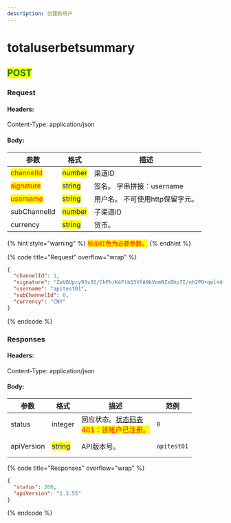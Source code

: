 ```yaml
---
description: 创建新用户
---
```


# totaluserbetsummary

## <mark style="color:green;">POST</mark>

### **Request**

#### Headers:

Content-Type: application/json

#### Body:

| 参数                                        | 格式                                      | 描述                 |
| ----------------------------------------- | --------------------------------------- | ------------------ |
| <mark style="color:red;">channelId</mark> | <mark style="color:blue;">number</mark> | 渠道ID               |
| <mark style="color:red;">signature</mark> | <mark style="color:blue;">string</mark> | 签名。 字串拼接：username  |
| <mark style="color:red;">username</mark>  | <mark style="color:blue;">string</mark> | 用户名。 不可使用http保留字元。 |
| subChannelId                              | <mark style="color:blue;">number</mark> | 子渠道ID              |
| currency                                  | <mark style="color:blue;">string</mark> | 货币。                |

{% hint style="warning" %}
<mark style="color:red;">标示红色为必要参数。</mark>
{% endhint %}

{% code title="Request" overflow="wrap" %}
```json
{
  "channelId": 1,
  "signature": "ZwV0Upcy93v3S/ChPh/K4FtbQ3VfA9bVomRZxBhp7I/nh2P0+qwl+dfax4QZrLwT3TuFIJGv1+nWBb+oTN5bdg==",
  "username": "apitest01",
  "subChannelId": 0,
  "currency": "CNY"
}
```
{% endcode %}

### **Responses**

#### Headers:

Content-Type: application/json

#### Body:

<table><thead><tr><th>参数</th><th>格式</th><th>描述</th><th data-hidden>范例</th></tr></thead><tbody><tr><td>status</td><td>integer</td><td>回应状态。<a href="../../ebet-zhuang-tai-ma.md#ebet-xiang-ying-de-zhuang-tai-dai-ma">状态码表</a><br><mark style="color:red;">401：该帐户已注册。</mark></td><td><pre><code>0
</code></pre></td></tr><tr><td>apiVersion</td><td><mark style="color:blue;">string</mark></td><td>API版本号。</td><td><pre><code>apitest01
</code></pre></td></tr></tbody></table>

{% code title="Responses" overflow="wrap" %}
```json
{
  "status": 200,
  "apiVersion": "1.3.55"
}
```
{% endcode %}
